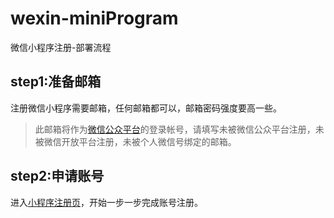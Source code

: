 # wexin-miniProgram
微信小程序注册-部署流程

## step1:准备邮箱
   注册微信小程序需要邮箱，任何邮箱都可以，邮箱密码强度要高一些。
   >此邮箱将作为[微信公众平台](https://mp.weixin.qq.com)的登录帐号，请填写未被微信公众平台注册，未被微信开放平台注册，未被个人微信号绑定的邮箱。

## step2:申请账号
  进入[小程序注册页](https://mp.weixin.qq.com/wxopen/waregister?action=step1)，开始一步一步完成账号注册。
  

